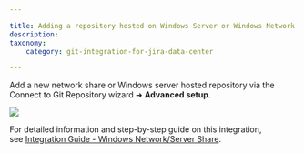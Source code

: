 ```yaml
---

title: Adding a repository hosted on Windows Server or Windows Network share
description:
taxonomy:
    category: git-integration-for-jira-data-center

---
```

Add a new network share or Windows server hosted repository via the Connect to Git Repository wizard ➜ **Advanced setup**.

![](https://bigbrassband.atlassian.net/wiki/download/thumbnails/1930397287/gitserver-adding-network-share-01.png?version=1&modificationDate=1630642833750&cacheVersion=1&api=v2&width=680&height=494)

For detailed information and step-by-step guide on this integration, see [Integration Guide - Windows Network/Server Share](/git-integration-for-jira-self-managed/windows-network-server-share/).


